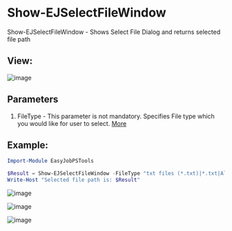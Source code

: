# Show-EJSelectFileWindow

Show-EJSelectFileWindow - Shows Select File Dialog and returns selected file path

## View:

![image](https://user-images.githubusercontent.com/29357955/138409714-3e97debd-1733-44fa-8b3a-ebcc6672f439.png)

## Parameters
1. FileType - This parameter is not mandatory. Specifies File type which you would like for user to select. [More](https://docs.microsoft.com/en-us/dotnet/api/system.windows.forms.filedialog.filter?view=windowsdesktop-5.0#System_Windows_Forms_FileDialog_Filter)

## Example:

```PowerShell
Import-Module EasyJobPSTools

$Result = Show-EJSelectFileWindow -FileType "txt files (*.txt)|*.txt|All files (*.*)|*.*"
Write-Host "Selected file path is: $Result"
```

![image](https://user-images.githubusercontent.com/29357955/138409732-5aefa1d9-3905-425c-9013-8c114e7374c0.png)

![image](https://user-images.githubusercontent.com/29357955/138409797-faa456d2-e539-474d-bed9-48fdc58367fa.png)

![image](https://user-images.githubusercontent.com/29357955/138409776-ffc3e88e-0739-4628-933b-5487be533069.png)

